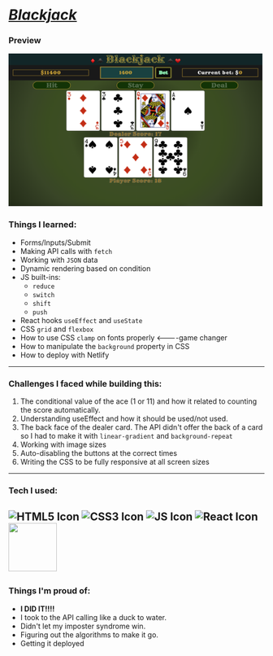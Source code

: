 # ***[Blackjack](https://jpaulsisson-blackjack.netlify.app/)***

### Preview
<img src="Blackjack.png" width="500" height="300"/>

### Things I learned:
  - Forms/Inputs/Submit
  - Making API calls with `fetch`
  - Working with `JSON` data
  - Dynamic rendering based on condition
  - JS built-ins:
    - `reduce`
    - `switch`
    - `shift`
    - `push`
  - React hooks `useEffect` and `useState`
  - CSS `grid` and `flexbox`
  - How to use CSS `clamp` on fonts properly <----game changer
  - How to manipulate the ` background ` property in CSS
  - How to deploy with Netlify

---

### Challenges I faced while building this:
  1. The conditional value of the ace (1 or 11) and how it related to counting the score automatically.
  2. Understanding useEffect and how it should be used/not used.
  3. The back face of the dealer card. The API didn't offer the back of a card so I had to make it with ` linear-gradient ` and ` background-repeat `
  4. Working with image sizes
  5. Auto-disabling the buttons at the correct times
  6. Writing the CSS to be fully responsive at all screen sizes

---

### Tech I used:  
![HTML5 Icon](https://github.com/Jpaulsisson/blackjack/assets/107195036/3a5a5be0-0d6b-4600-9f58-1eb643dbe6a9)
![CSS3 Icon](https://github.com/Jpaulsisson/blackjack/assets/107195036/8f06e450-42f8-4725-b9e9-3edf8d30d7cd)
![JS Icon](https://github.com/Jpaulsisson/blackjack/assets/107195036/cf03844b-6e3e-4865-9ace-4de585ddf07d)
![React Icon](https://github.com/Jpaulsisson/blackjack/assets/107195036/4902bbeb-4e7d-4b64-99e0-10b6adb2ebcd)
<img src="https://upload.wikimedia.org/wikipedia/commons/thumb/f/f1/Vitejs-logo.svg/128px-Vitejs-logo.svg.png" width="95" height="95" />
---

### Things I'm proud of:
* **I DID IT!!!!**
* I took to the API calling like a duck to water.
* Didn't let my imposter syndrome win.
* Figuring out the algorithms to make it go.
* Getting it deployed
  
